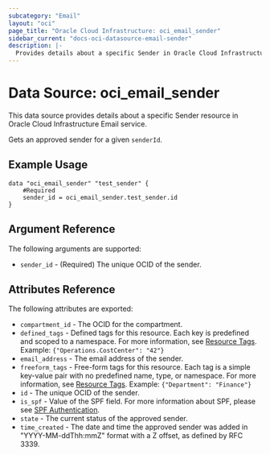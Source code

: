 ```yaml
---
subcategory: "Email"
layout: "oci"
page_title: "Oracle Cloud Infrastructure: oci_email_sender"
sidebar_current: "docs-oci-datasource-email-sender"
description: |-
  Provides details about a specific Sender in Oracle Cloud Infrastructure Email service
---
```


# Data Source: oci_email_sender
This data source provides details about a specific Sender resource in Oracle Cloud Infrastructure Email service.

Gets an approved sender for a given `senderId`.

## Example Usage

```hcl
data "oci_email_sender" "test_sender" {
	#Required
	sender_id = oci_email_sender.test_sender.id
}
```

## Argument Reference

The following arguments are supported:

* `sender_id` - (Required) The unique OCID of the sender.


## Attributes Reference

The following attributes are exported:

* `compartment_id` - The OCID for the compartment.
* `defined_tags` - Defined tags for this resource. Each key is predefined and scoped to a namespace. For more information, see [Resource Tags](https://docs.cloud.oracle.com/iaas/Content/General/Concepts/resourcetags.htm). Example: `{"Operations.CostCenter": "42"}` 
* `email_address` - The email address of the sender.
* `freeform_tags` - Free-form tags for this resource. Each tag is a simple key-value pair with no predefined name, type, or namespace. For more information, see [Resource Tags](https://docs.cloud.oracle.com/iaas/Content/General/Concepts/resourcetags.htm). Example: `{"Department": "Finance"}` 
* `id` - The unique OCID of the sender.
* `is_spf` - Value of the SPF field. For more information about SPF, please see [SPF Authentication](https://docs.cloud.oracle.com/iaas/Content/Email/Concepts/overview.htm#components). 
* `state` - The current status of the approved sender.
* `time_created` - The date and time the approved sender was added in "YYYY-MM-ddThh:mmZ" format with a Z offset, as defined by RFC 3339. 

